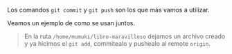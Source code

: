 Los comandos `git commit` y `git push` son los que más vamos a utilizar.

Veamos un ejemplo de como se usan juntos.

> En la ruta `/home/mumuki/libro-maravilloso` dejamos un archivo creado y ya hicimos el `git add`, commitealo y pushealo al remote `origin`.